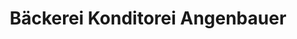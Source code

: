 ---
title: "Bäckerei Konditorei Angenbauer"
url: /guntersdorf/baeckerei-konditorei-angenbauer/
shop: Bäckerei
---
